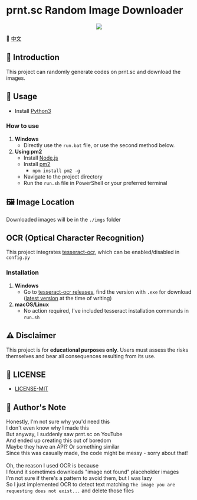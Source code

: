 # prnt.sc Random Image Downloader
<p align="center">
  <a href="https://github.com/NotKeKe/prnt.sc-RandomPictureGetter">
    <img src="https://img.shields.io/github/stars/NotKeKe/prnt.sc-RandomPictureGetter?style=social" />
  </a>
</p>

📖 [中文](./assests/README_zh_TW.md)

## 📌 Introduction
This project can randomly generate codes on prnt.sc and download the images.

## 🚀 Usage
* Install [Python3](https://www.python.org/downloads/)

### How to use
1. **Windows**
   - Directly use the `run.bat` file, or use the second method below.
2. **Using pm2**
   - Install [Node.js](https://nodejs.org/en/download)
   - Install [pm2](https://pm2.keymetrics.io/)
     - `npm install pm2 -g`
   - Navigate to the project directory
   - Run the `run.sh` file in PowerShell or your preferred terminal

## 🖼️ Image Location
Downloaded images will be in the `./imgs` folder

## OCR (Optical Character Recognition)
This project integrates [tesseract-ocr](https://github.com/tesseract-ocr/tesseract), which can be enabled/disabled in `config.py`

### Installation
1. **Windows**
   - Go to [tesseract-ocr releases](https://github.com/tesseract-ocr/tesseract/releases), find the version with `.exe` for download ([latest version](https://github.com/tesseract-ocr/tesseract/releases/download/5.5.0/tesseract-ocr-w64-setup-5.5.0.20241111.exe) at the time of writing)
2. **macOS/Linux**
   - No action required, I've included tesseract installation commands in `run.sh`

## ⚠️ Disclaimer
This project is for **educational purposes only**. Users must assess the risks themselves and bear all consequences resulting from its use.

## 📄 LICENSE
- [LICENSE-MIT](LICENSE)

## 💬 Author's Note
Honestly, I'm not sure why you'd need this<br>
I don't even know why I made this<br>
But anyway, I suddenly saw prnt.sc on YouTube<br>
And ended up creating this out of boredom<br>
Maybe they have an API? Or something similar<br>
Since this was casually made, the code might be messy - sorry about that!<br>
<br>
Oh, the reason I used OCR is because<br>
I found it sometimes downloads "image not found" placeholder images<br>
I'm not sure if there's a pattern to avoid them, but I was lazy<br>
So I just implemented OCR to detect text matching `The image you are requesting does not exist...` and delete those files<br>
